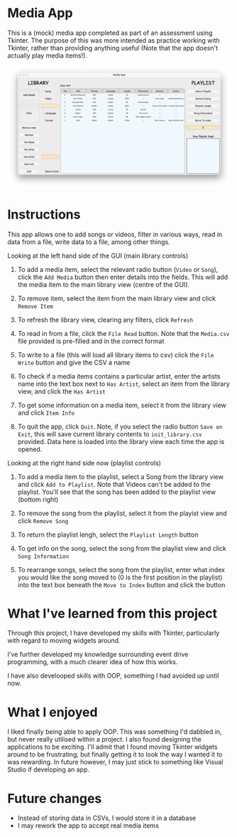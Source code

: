 # Media App

This is a (mock) media app completed as part of an assessment using Tkinter. The purpose of this was more intended as practice working with Tkinter, rather than providing anything useful (Note that the app doesn't actually play media items!).

![](MediaApp.png)

# Instructions

This app allows one to add songs or videos, filter in various ways, read in data from a file, write data to a file, among other things.

Looking at the left hand side of the GUI (main library controls)

1. To add a media item, select the relevant radio button (`Video` or `Song`), click the `Add Media` button then enter details into the fields. This will add the media item to the main library view (centre of the GUI).

2. To remove item, select the item from the main library view and click `Remove Item`

3. To refresh the library view, clearing any filters, click `Refresh`

4. To read in from a file, click the `File Read` button. Note that the `Media.csv` file provided is pre-filled and in the correct format

5. To write to a file (this will load all library items to csv) click the `File Write` button and give the CSV a name

6. To check if a media items contains a particular artist, enter the artists name into the text box next to `Has Artist`, select an item from the library view, and click the `Has Artist`

7. To get some information on a media item, select it from the library view and click `Item Info`

8. To quit the app, click `Quit`. Note, if you select the radio button `Save on Exit`, this will save current library contents to `init_library.csv` provided. Data here is loaded into the library view each time the app is opened.

Looking at the right hand side now (playlist controls)

1. To add a media item to the playlist, select a Song from the library view and click `Add to Playlist`. Note that Videos can't be added to the playlist. You'll see that the song has been added to the playlist view (bottom right)

2. To remove the song from the playlist, select it from the playist view and click `Remove Song`

3. To return the playlist lengh, select the `Playlist Length` button

4. To get info on the song, select the song from the playlist view and click `Song Information`

5. To rearrange songs, select the song from the playlist, enter what index you would like the song moved to (0 is the first position in the playlist) into the text box beneath the `Move to Index` button and click the button

# What I've learned from this project

Through this project, I have developed my skills with Tkinter, particularly with regard to moving widgets around.

I've further developed my knowledge surrounding event drive programming, with a much clearer idea of how this works.

I have also develooped skills with OOP, something I had avoided up until now.

# What I enjoyed

I liked finally being able to apply OOP. This was something I'd dabbled in, but never really utilised within a project. I also found designing the applications to be exciting. I'll admit that I found moving Tkinter widgets around to be frustrating, but finally getting it to look the way I wanted it to was rewarding. In future however, I may just stick to something like Visual Studio if developing an app.

# Future changes

* Instead of storing data in CSVs, I would store it in a database
* I may rework the app to accept real media items
